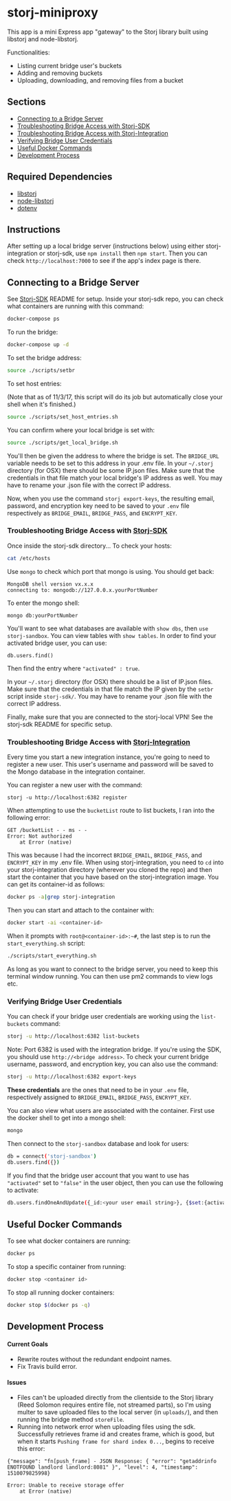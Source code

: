 # storj-miniproxy

This app is a mini Express app "gateway" to the Storj library built using libstorj and node-libstorj.

Functionalities:
  * Listing current bridge user's buckets
  * Adding and removing buckets
  * Uploading, downloading, and removing files from a bucket
  
## Sections
* [Connecting to a Bridge Server](#connecting-to-a-bridge-server)
* [Troubleshooting Bridge Access with Storj-SDK](#troubleshooting-bridge-access-with-storj-sdk)
* [Troubleshooting Bridge Access with Storj-Integration](#troubleshooting-bridge-access-with-storj-integration)
* [Verifying Bridge User Credentials](#verifying-bridge-user-credentials)
* [Useful Docker Commands](#useful-docker-commands)
* [Development Process](#development-process)

## Required Dependencies
  * [libstorj](https://github.com/Storj/libstorj)
  * [node-libstorj](https://github.com/Storj/node-libstorj)
  * [dotenv](https://github.com/motdotla/dotenv)

## Instructions
After setting up a local bridge server (instructions below) using either storj-integration or storj-sdk, use `npm install` then `npm start`.
Then you can check `http://localhost:7000` to see if the app's index page is there.

## Connecting to a Bridge Server
See [Storj-SDK](https://github.com/Storj/storj-sdk) README for setup.
Inside your storj-sdk repo, you can check what containers are running with this command:
```bash
docker-compose ps
```
To run the bridge:
```bash
docker-compose up -d
```
To set the bridge address:
```bash
source ./scripts/setbr
```
To set host entries:

(Note that as of 11/3/17, this script will do its job but automatically close your shell when it's finished.)
```bash
source ./scripts/set_host_entries.sh
```
You can confirm where your local bridge is set with:
```bash
source ./scripts/get_local_bridge.sh
```

You'll then be given the address to where the bridge is set. The `BRIDGE_URL` variable needs to be set to this address in your .env file.
In your `~/.storj` directory (for OSX) there should be some IP.json files. Make sure that the credentials in that file match your local bridge's IP address as well. You may have to rename your .json file with the correct IP address.

Now, when you use the command `storj export-keys`, the resulting email, password, and encryption key need to be saved to your `.env` file respectively as `BRIDGE_EMAIL`, `BRIDGE_PASS`, and `ENCRYPT_KEY`.


### Troubleshooting Bridge Access with [Storj-SDK](https://github.com/Storj/storj-sdk)

Once inside the storj-sdk directory...
To check your hosts:
```bash
cat /etc/hosts
```
Use `mongo` to check which port that mongo is using. You should get back:
```
MongoDB shell version vx.x.x
connecting to: mongodb://127.0.0.x.yourPortNumber
```
To enter the mongo shell:
```
mongo db:yourPortNumber
```
You'll want to see what databases are available with `show dbs`, then `use storj-sandbox`.
You can view tables with `show tables`.
In order to find your activated bridge user, you can use:
```
db.users.find()
```
Then find the entry where `"activated" : true`.

In your `~/.storj` directory (for OSX) there should be a list of IP.json files. Make sure that the credentials in that file match the IP given by the `setbr` script inside `storj-sdk/`.
You may have to rename your .json file with the correct IP address.

Finally, make sure that you are connected to the storj-local VPN! See the storj-sdk README for specific setup.


### Troubleshooting Bridge Access with [Storj-Integration](https://github.com/Storj/integration)

Every time you start a new integration instance, you're going to need to register a new user. This user's username and password will be saved to the Mongo database in the integration container.

You can register a new user with the command:
```
storj -u http://localhost:6382 register
```

When attempting to use the `bucketList` route to list buckets, I ran into the following error:
```
GET /bucketList - - ms - -
Error: Not authorized
    at Error (native)
```
This was because I had the incorrect `BRIDGE_EMAIL`, `BRIDGE_PASS`, and `ENCRYPT_KEY` in my .env file.
When using storj-integration, you need to `cd` into your storj-integration directory (wherever you cloned the repo) and then start the container that you have based on the storj-integration image. You can get its container-id as follows:
```bash
docker ps -a|grep storj-integration
```
Then you can start and attach to the container with:
```bash
docker start -ai <container-id>
```
When it prompts with `root@<container-id>:~#`, the last step is to run the `start_everything.sh` script:
```bash
./scripts/start_everything.sh
```
As long as you want to connect to the bridge server, you need to keep this terminal window running.
You can then use pm2 commands to view logs etc.

### Verifying Bridge User Credentials
You can check if your bridge user credentials are working using the `list-buckets` command:
```bash
storj -u http://localhost:6382 list-buckets
```
Note: Port 6382 is used with the integration bridge. If you're using the SDK, you should use `http://<bridge address>`.
To check your current bridge username, password, and encryption key, you can also use the command:
```bash
storj -u http://localhost:6382 export-keys
```
<b>These credentials</b> are the ones that need to be in your `.env` file, respectively assigned to `BRIDGE_EMAIL`, `BRIDGE_PASS`, `ENCRYPT_KEY`.

You can also view what users are associated with the container.
First use the docker shell to get into a mongo shell:
```bash
mongo
```
Then connect to the `storj-sandbox` database and look for users:
```bash
db = connect('storj-sandbox')
db.users.find({})
```
If you find that the bridge user account that you want to use has `"activated"` set to `"false"` in the user object, then you can use the following to activate:
```bash
db.users.findOneAndUpdate({_id:<your user email string>}, {$set:{activated: true, activator: null}});
```

## Useful Docker Commands
To see what docker containers are running:
```bash
docker ps
```

To stop a specific container from running:
```bash
docker stop <container id>
```

To stop all running docker containers:
```bash
docker stop $(docker ps -q)
```

## Development Process

#### Current Goals
 - Rewrite routes without the redundant endpoint names.
 - Fix Travis build error.

#### Issues
- Files can't be uploaded directly from the clientside to the Storj library (Reed Solomon requires entire file, not streamed parts), so I'm using multer to save uploaded files to the local server (in `uploads/`), and then running the bridge method `storeFile`.
- Running into network error when uploading files using the sdk. Successfully retrieves frame id and creates frame, which is good, but when it starts `Pushing frame for shard index 0...`, begins to receive this error:
```
{"message": "fn[push_frame] - JSON Response: { "error": "getaddrinfo ENOTFOUND landlord landlord:8081" }", "level": 4, "timestamp": 1510079825998}

Error: Unable to receive storage offer
    at Error (native)
```
